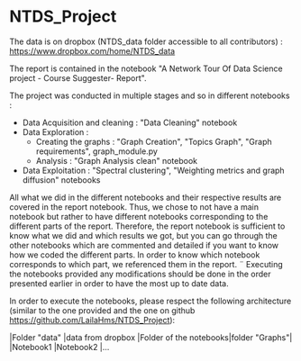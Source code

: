 # NTDS_Project

The data is on dropbox (NTDS_data folder accessible to  all contributors) : https://www.dropbox.com/home/NTDS_data

The report is contained in the notebook "A Network Tour Of Data Science project - Course Suggester- Report".

The project was conducted in multiple stages and so in different notebooks :

- Data Acquisition and cleaning : "Data Cleaning" notebook
- Data Exploration :
  - Creating the graphs : "Graph Creation", "Topics Graph", "Graph requirements", graph_module.py
  - Analysis : "Graph Analysis clean" notebook
- Data Exploitation : "Spectral clustering", "Weighting metrics and graph diffusion" notebooks

All what we did in the different notebooks and their respective results are covered in the report notebook. Thus, we chose to not have a main notebook but rather to have different notebooks corresponding to the different parts of the report. Therefore, the report notebook is sufficient to know what we did and which results we got, but you can go through the other notebooks which are commented and detailed if you want to know how we coded the different parts. In order to know which notebook corresponds to which part, we referenced them in the report.
¨
Executing the notebooks provided any modifications should be done in the order presented earlier in order to have the most up to date data.

In order to execute the notebooks, please respect the following architecture (similar to the one provided and the one on github https://github.com/LailaHms/NTDS_Project):

|Folder "data"		|data from dropbox
|Folder of the notebooks|folder "Graphs"|
			|Notebook1
			|Notebook2
			|...
